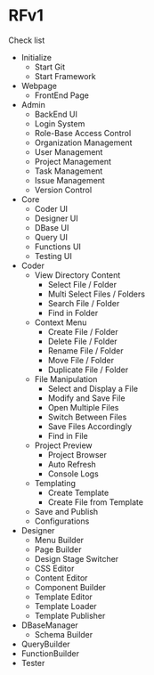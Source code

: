 # RFv1

Check list
- Initialize
  + Start Git
  + Start Framework
- Webpage
  - FrontEnd Page
- Admin
  - BackEnd UI
  - Login System
  - Role-Base Access Control
  - Organization Management
  - User Management
  - Project Management
  - Task Management
  - Issue Management
  - Version Control
- Core
  - Coder UI
  - Designer UI
  - DBase UI
  - Query UI
  - Functions UI
  - Testing UI
- Coder
  - View Directory Content
    - Select File / Folder
    - Multi Select Files / Folders
    - Search File / Folder
    - Find in Folder
  - Context Menu
    - Create File / Folder
    - Delete File / Folder
    - Rename File / Folder
    - Move File / Folder
    - Duplicate File / Folder
  - File Manipulation
    - Select and Display a File
    - Modify and Save File
    - Open Multiple Files
    - Switch Between Files
    - Save Files Accordingly
    - Find in File
  - Project Preview
    - Project Browser
    - Auto Refresh
    - Console Logs
  - Templating
    - Create Template
    - Create File from Template
  - Save and Publish
  - Configurations
- Designer
  - Menu Builder
  - Page Builder
  - Design Stage Switcher
  - CSS Editor
  - Content Editor
  - Component Builder
  - Template Editor
  - Template Loader
  - Template Publisher
- DBaseManager
  - Schema Builder
- QueryBuilder
- FunctionBuilder
- Tester
